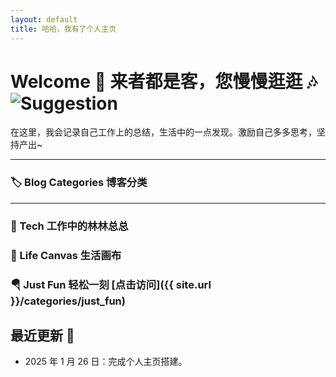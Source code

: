 ```yaml
---
layout: default
title: 哈哈，我有了个人主页
---
```


# Welcome 🎉 来者都是客，您慢慢逛逛 🎶![Suggestion](https://github.com/user-attachments/assets/b761db81-8713-4582-9614-25ddd5af65d5)

在这里，我会记录自己工作上的总结，生活中的一点发现。激励自己多多思考，坚持产出~

---

### 🏷️ Blog Categories 博客分类

---
### 🤖 Tech 工作中的林林总总

### 🎨 Life Canvas 生活画布

### 🪂 Just Fun 轻松一刻 [点击访问]({{ site.url }}/categories/just_fun)


## 最近更新 📰
- 2025 年 1 月 26 日：完成个人主页搭建。
